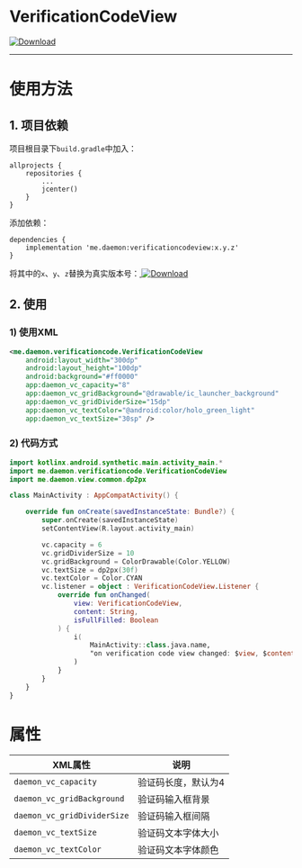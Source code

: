# VerificationCodeView

 [ ![Download](https://api.bintray.com/packages/daemon336699/maven/verificationcodeview/images/download.svg) ](https://bintray.com/daemon336699/maven/verificationcodeview/_latestVersion)

----

# 使用方法

## 1. 项目依赖

项目根目录下`build.gradle`中加入：

```
allprojects {
    repositories {
        ...
        jcenter()
    }
}
```

添加依赖：

```
dependencies {
    implementation 'me.daemon:verificationcodeview:x.y.z'
}
```

将其中的`x`、`y`、`z`替换为真实版本号：[ ![Download](https://api.bintray.com/packages/daemon336699/maven/verificationcodeview/images/download.svg) ](https://bintray.com/daemon336699/maven/verificationcodeview/_latestVersion)

## 2. 使用

### 1) 使用XML

```xml
<me.daemon.verificationcode.VerificationCodeView
    android:layout_width="300dp"
    android:layout_height="100dp"
    android:background="#ff0000"
    app:daemon_vc_capacity="8"
    app:daemon_vc_gridBackground="@drawable/ic_launcher_background"
    app:daemon_vc_gridDividerSize="15dp"
    app:daemon_vc_textColor="@android:color/holo_green_light"
    app:daemon_vc_textSize="30sp" />
```

### 2) 代码方式

```kotlin
import kotlinx.android.synthetic.main.activity_main.*
import me.daemon.verificationcode.VerificationCodeView
import me.daemon.view.common.dp2px

class MainActivity : AppCompatActivity() {

    override fun onCreate(savedInstanceState: Bundle?) {
        super.onCreate(savedInstanceState)
        setContentView(R.layout.activity_main)

        vc.capacity = 6
        vc.gridDividerSize = 10
        vc.gridBackground = ColorDrawable(Color.YELLOW)
        vc.textSize = dp2px(30f)
        vc.textColor = Color.CYAN
        vc.listener = object : VerificationCodeView.Listener {
            override fun onChanged(
                view: VerificationCodeView,
                content: String,
                isFullFilled: Boolean
            ) {
                i(
                    MainActivity::class.java.name,
                    "on verification code view changed: $view, $content, $isFullFilled"
                )
            }
        }
    }
}
```

# 属性

|  XML属性                    | 说明              |
| --------------------------- | ---------------- |
| `daemon_vc_capacity`        | 验证码长度，默认为4 |
| `daemon_vc_gridBackground`  | 验证码输入框背景    |
| `daemon_vc_gridDividerSize` | 验证码输入框间隔    |
| `daemon_vc_textSize`        | 验证码文本字体大小  |
| `daemon_vc_textColor`       | 验证码文本字体颜色  |
